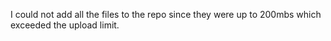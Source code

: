 I could not add all the files to the repo since they were  up to 200mbs which exceeded the upload limit.
